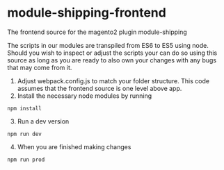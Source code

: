 # module-shipping-frontend
The frontend source for the magento2 plugin module-shipping

The scripts in our modules are transpiled from ES6 to ES5 using node. Should you wish to inspect or adjust the scripts your can do so using this source as long as you are ready to also own your changes with any bugs that may come from it.  

1) Adjust webpack.config.js to match your folder structure. This code assumes that the frontend source is one level above app.
2) Install the necessary node modules by running 

  ```npm install```
  
3) Run a dev version 

  ```npm run dev ```
  
4) When you are finished making changes 

```npm run prod ```
